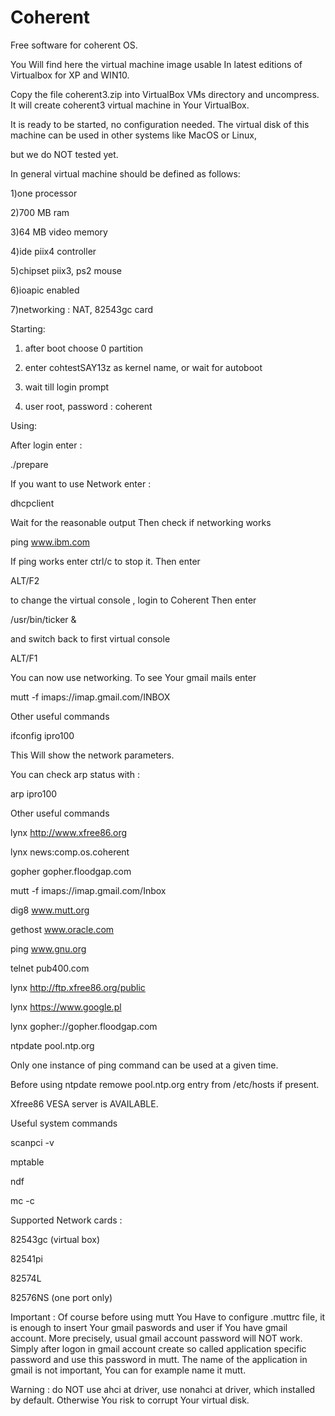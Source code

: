 # Coherent
Free software for coherent OS. 

You Will find here the virtual machine image usable 
In latest editions of Virtualbox for XP and 
WIN10.

Copy the file coherent3.zip into VirtualBox VMs directory and uncompress. It will create coherent3 virtual machine in Your VirtualBox.

It is ready to be started, no configuration needed. The virtual disk of this machine can be used in other systems like MacOS or Linux,

but we do NOT tested yet.

In general virtual machine should be defined as follows:

1)one processor

2)700 MB ram

3)64 MB video memory

4)ide piix4 controller

5)chipset piix3, ps2 mouse

6)ioapic enabled

7)networking : NAT, 82543gc card
 
Starting:

1) after boot choose 0 partition

2) enter cohtestSAY13z as kernel name, or wait for autoboot

3) wait till login prompt

4) user root, password : coherent

Using:

After login enter :

  ./prepare

If you want to use Network enter : 

  dhcpclient
  
Wait for the reasonable output
Then check if networking works

  ping www.ibm.com
  
If ping works enter ctrl/c to stop it.
Then enter

  ALT/F2
  
to change the virtual console , login to Coherent
Then enter

  /usr/bin/ticker &
  
and switch back to first virtual console
 
  ALT/F1
  
You can now use networking. 
To see Your gmail mails enter

  mutt -f imaps://imap.gmail.com/INBOX

Other useful commands 

  ifconfig ipro100

This Will show the network parameters. 

You can check arp status with :

  arp ipro100

Other useful commands

  lynx http://www.xfree86.org 

  lynx news:comp.os.coherent 

  gopher gopher.floodgap.com 

  mutt -f imaps://imap.gmail.com/Inbox 

  dig8 www.mutt.org 

  gethost www.oracle.com 

  ping www.gnu.org 

  telnet pub400.com 

  lynx http://ftp.xfree86.org/public 

  lynx https://www.google.pl
  
  lynx gopher://gopher.floodgap.com
  
  ntpdate pool.ntp.org
  
Only one instance of ping command can be used at a given time.

Before using ntpdate remowe pool.ntp.org entry from /etc/hosts if present.

Xfree86 VESA server is AVAILABLE. 

Useful system commands

  scanpci -v 

  mptable  

  ndf 
  
  mc -c
  

Supported Network cards :

  82543gc (virtual box) 

  82541pi 

  82574L 

  82576NS (one port only) 
 


Important : Of course before using mutt You Have to configure
.muttrc file, it is enough to insert Your gmail paswords and user if You have gmail account. More precisely, usual gmail account password will NOT work.
Simply after logon in gmail account create so called application specific password and use this password in mutt. The name of the application in gmail is not important, You can for example name it mutt.

Warning : do NOT use ahci at driver, use nonahci at driver, which installed by default. Otherwise You risk to corrupt Your virtual disk.

